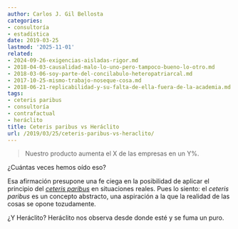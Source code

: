 ```yaml
---
author: Carlos J. Gil Bellosta
categories:
- consultoría
- estadística
date: 2019-03-25
lastmod: '2025-11-01'
related:
- 2024-09-26-exigencias-aisladas-rigor.md
- 2018-04-03-causalidad-malo-lo-uno-pero-tampoco-bueno-lo-otro.md
- 2018-03-06-soy-parte-del-concilabulo-heteropatriarcal.md
- 2017-10-25-mismo-trabajo-noseque-cosa.md
- 2018-06-21-replicabilidad-y-su-falta-de-ella-fuera-de-la-academia.md
tags:
- ceteris paribus
- consultoría
- contrafactual
- heráclito
title: Ceteris paribus vs Heráclito
url: /2019/03/25/ceteris-paribus-vs-heraclito/
---
```


> Nuestro producto aumenta el X de las empresas en un Y%.

¿Cuántas veces hemos oído eso?

Esa afirmación presupone una fe ciega en la posibilidad de aplicar el principio del [_ceteris paribus_](https://es.wikipedia.org/wiki/Ceteris_paribus) en situaciones reales. Pues lo siento: el _ceteris paribus_ es un concepto abstracto, una aspiración a la que la realidad de las cosas se opone tozudamente.

¿Y Heráclito? Heráclito nos observa desde donde esté y se fuma un puro.